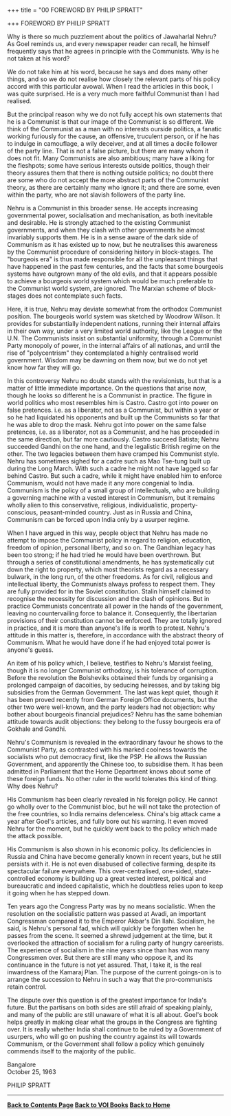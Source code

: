 +++
title = "00 FOREWORD BY PHILIP SPRATT"

+++
FOREWORD BY PHILIP SPRATT

Why is there so much puzzlement about the politics of Jawaharlal Nehru?
As Goel reminds us, and every newspaper reader can recall, he himself
frequently says that he agrees in principle with the Communists. Why is
he not taken at his word?

We do not take him at his word, because he says and does many other
things, and so we do not realise how closely the relevant parts of his
policy accord with this particular avowal. When I read the articles in
this book, I was quite surprised. He is a very much more faithful
Communist than I had realised.

But the principal reason why we do not fully accept his own statements
that he is a Communist is that our image of the Communist is so
different. We think of the Communist as a man with no interests ourside
politics, a fanatic working furiously for the cause, an offensive,
truculent person, or if he has to indulge in camouflage, a wily
deceiver, and at all times a docile follower of the party line. That is
not a false picture, but there are many whom it does not fit. Many
Communists are also ambitious; many have a liking for the fleshpots;
some have serious interests outside politics, though their theory
assures them that there is nothing outside politics; no doubt there are
some who do not accept the more abstract parts of the Communist theory,
as there are certainly many who ignore it; and there are some, even
within the party, who are not slavish followers of the party line.

Nehru is a Communist in this broader sense. He accepts increasing
governmental power, socialisation and mechanisation, as both inevitable
and desirable. He is strongly attached to the existing Communist
governments, and when they clash with other governments he almost
invariably supports them. He is in a sense aware of the dark side of
Communism as it has existed up to now, but he neutralises this awareness
by the Communist procedure of considering history in block-stages. The
"bourgeois era" is thus made responsible for all the unpleasant things
that have happened in the past few centuries, and the facts that some
bourgeois systems have outgrown many of the old evils, and that it
appears possible to achieve a bourgeois world system which would be much
preferable to the Communist world system, are ignored. The Marxian
scheme of block-stages does not contemplate such facts.

Here, it is true, Nehru may deviate somewhat from the orthodox Communist
position. The bourgeois world system was sketched by Woodrow Wilson. It
provides for substantially independent nations, running their internal
affairs in their own way, under a very limited world authority, like the
League or the U.N. The Communists insist on substantial uniformity,
through a Communist Party monopoly of power, in the internal affairs of
all nationas, and until the rise of "polycentrism" they contemplated a
highly centralised world government. Wisdom may be dawning on them now,
but we do not yet know how far they will go.

In this controversy Nehru no doubt stands with the revisionists, but
that is a matter of little immediate importance. On the questions that
arise now, though he looks so different he is a Communist in practice.
The figure in world politics who most resembles him is Castro. Castro
got into power on false pretences. i.e. as a liberator, not as a
Communist, but within a year or so he had liquidated his opponents and
built up the Communists so far that he was able to drop the mask. Nehru
got into power on the same false pretences, i.e. as a liberator, not as
a Communist, and he has proceeded in the same direction, but far more
cautiously. Castro succeed Batista; Nehru succeeded Gandhi on the one
hand, and the legalistic British regime on the other. The two legacies
between them have cramped his Communist style. Nehru has sometimes
sighed for a cadre such as Mao Tse-tung built up during the Long March.
With such a cadre he might not have lagged so far behind Castro. But
such a cadre, while it might have enabled him to enforce Communism,
would not have made it any more congenial to India. Communism is the
policy of a small group of intellectuals, who are building a governing
machine with a vested interest in Communism, but it remains wholly alien
to this conservative, religious, individualistic, property-conscious,
peasant-minded country. Just as in Russia and China, Communism can be
forced upon India only by a usurper regime.

When I have argued in this way, people object that Nehru has made no
attempt to impose the Communist policy in regard to religion, education,
freedom of opinion, personal liberty, and so on. The Gandhian legacy has
been too strong; if he had tried he would have been overthrown. But
through a series of constitutional amendments, he has systematically cut
down the right to property, which most theorists regard as a necessary
bulwark, in the long run, of the other freedoms. As for civil, religious
and intellectual liberty, the Communists always profess to respect them.
They are fully provided for in the Soviet constitution. Stalin himself
claimed to recognise the necessity for discussion and the clash of
opinions. But in practice Communists concentrate all power in the hands
of the government, leaving no countervailing force to balance it.
Consequently, the libertarian provisions of their constitution cannot be
enforced. They are totally ignored in practice, and it is more than
anyone's life is worth to protest. Nehru's attitude in this matter is,
therefore, in accordance with the abstract theory of Communism. What he
would have done if he had enjoyed total power is anyone's guess.

An item of his policy which, I believe, testifies to Nehru's Marxist
feeling, though it is no longer Communist orthodoxy, is his tolerance of
corruption. Before the revolution the Bolsheviks obtained their funds by
organising a prolonged campaign of dacoities, by seducing heiresses, and
by taking big subsidies from the German Government. The last was kept
quiet, though it has been proved recently from German Foreign Office
documents, but the other two were well-known, and the party leaders had
not objection: why bother about bourgeois financial prejudices? Nehru
has the same bohemian attitude towards audit objections: they belong to
the fussy bourgeois era of Gokhale and Gandhi.

Nehru's Communism is revealed in the extraordinary favour he shows to
the Communist Party, as contrasted with his marked coolness towards the
socialists who put democracy first, like the PSP. He allows the Russian
Government, and apparently the Chinese too, to subsidise them. It has
been admitted in Parliament that the Home Department knows about some of
these foreign funds. No other ruler in the world tolerates this kind of
thing. Why does Nehru?

His Communism has been clearly revealed in his foreign policy. He cannot
go wholly over to the Communist bloc, but he will not take the
protection of the free countries, so India remains defenceless. China's
big attack came a year after Goel's articles, and fully bore out his
warning. It even moved Nehru for the moment, but he quickly went back to
the policy which made the attack possible.

His Communism is also shown in his economic policy. Its deficiencies in
Russia and China have become generally known in recent years, but he
still persists with it. He is not even disabused of collective farming,
despite its spectacular failure everywhere. This over-centralised,
one-sided, state-controlled economy is building up a great vested
interest, political and bureaucratic and indeed capitalistic, which he
doubtless relies upon to keep it going when he has stepped down.

Ten years ago the Congress Party was by no means socialistic. When the
resolution on the socialistic pattern was passed at Avadi, an important
Congressman compared it to the Emperor Akbar's Din Ilahi. Socialism, he
said, is Nehru's personal fad, which will quickly be forgotten when he
passes from the scene. It seemed a shrewd judgement at the time, but it
overlooked the attraction of socialism for a ruling party of hungry
careerists. The experience of socialism in the nine years since than has
won many Congressmen over. But there are still many who oppose it, and
its continuance in the future is not yet assured. That, I take it, is
the real inwardness of the Kamaraj Plan. The purpose of the current
goings-on is to arrange the succession to Nehru in such a way that the
pro-communists retain control.

The dispute over this question is of the greatest importance for India's
future. But the partisans on both sides are still afraid of speaking
plainly, and many of the public are still unaware of what it is all
about. Goel's book helps greatly in making clear what the groups in the
Congress are fighting over. It is really whether India shall continue to
be ruled by a Government of usurpers, who will go on pushing the country
against its will towards Communism, or the Government shall follow a
policy which genuinely commends itself to the majority of the public.

  
Bangalore  
October 25, 1963

PHILIP SPRATT  

------------------------------------------------------------------------

**[Back to Contents Page](index.htm)    [Back to VOI
Books](http://www.voiceofdharma.com/books)    [Back to
Home](http://www.voiceofdharma.com)**
